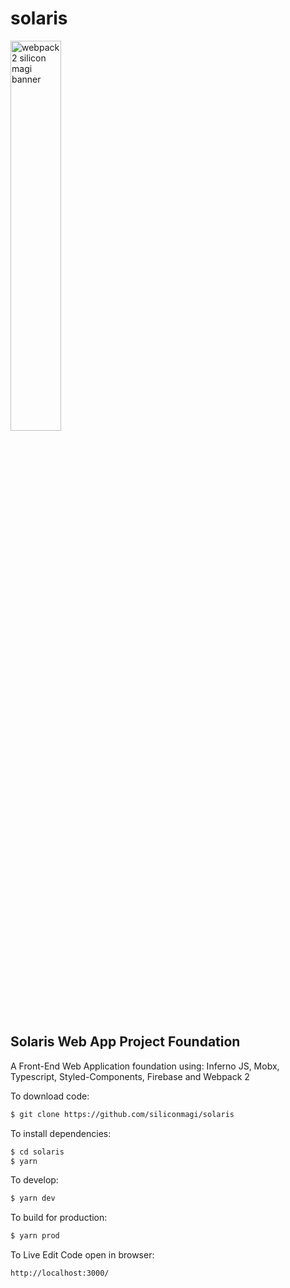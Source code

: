 # solaris

<img src="https://cdn.rawgit.com/siliconmagi/pictures/master/proto-min.svg" alt="webpack 2 silicon magi banner" align="center" width="40%" />
<br />

## Solaris Web App Project Foundation 
A Front-End Web Application foundation using: Inferno JS, Mobx, Typescript, Styled-Components, Firebase and Webpack 2

To download code:

```bash
$ git clone https://github.com/siliconmagi/solaris 
```

To install dependencies:

```bash
$ cd solaris 
$ yarn 
```

To develop:

```bash
$ yarn dev 
```

To build for production:

```bash
$ yarn prod 
```

To Live Edit Code open in browser:

```bash
http://localhost:3000/
```
